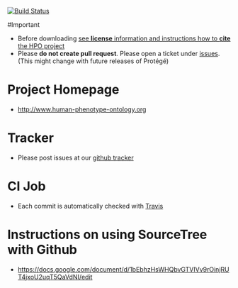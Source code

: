 [![Build Status](https://travis-ci.org/obophenotype/human-phenotype-ontology.svg?branch=master)](https://travis-ci.org/obophenotype/human-phenotype-ontology)



#Important

 * Before downloading [see **license** information and instructions how to **cite** the HPO project](http://human-phenotype-ontology.github.io/license.html)
 * Please **do not create pull request**. Please open a ticket under [issues](https://github.com/obophenotype/human-phenotype-ontology/issues). (This might change with future releases of Protégé)

# Project Homepage

 * http://www.human-phenotype-ontology.org

# Tracker

 * Please post issues at our [github tracker](https://github.com/obophenotype/human-phenotype-ontology/issues)

# CI Job

 * Each commit is automatically checked with [Travis](https://travis-ci.org/obophenotype/human-phenotype-ontology)

# Instructions on using SourceTree with Github
 
 * https://docs.google.com/document/d/1bEbhzHsWHQbvGTVIVv9rOinjRUT4jxoU2uqT5QaVdNI/edit



